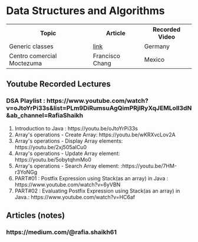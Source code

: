 # Data Structures and Algorithms

<table>
  <tr>
    <th>Topic</th>
    <th>Article</th>
    <th>Recorded Video</th>
  </tr>
  <tr>
    <td>Generic classes</td>
    <td> <a href="https://medium.com/@rafia.shaikh61/generic-in-java-88e5d39cd8ac">link</a></td>
    <td>Germany</td>
  </tr>
  <tr>
    <td>Centro comercial Moctezuma</td>
    <td>Francisco Chang</td>
    <td>Mexico</td>
  </tr>
</table>

<h2> Youtube Recorded Lectures </h2>
<h3>DSA Playlist : https://www.youtube.com/watch?v=oJtoYrPi33s&list=PLm9DiRumsuAgQimPRjlRyXqJEMLoll3dN&ab_channel=RafiaShaikh </h3>
<ol>
  <li>Introduction to Java : https://youtu.be/oJtoYrPi33s </li>
  <li> Array's operations - Create Array: https://youtu.be/wKRXvcLov2A </li>
  <li> Array's operations - Display Array elements: https://youtu.be/2xj505aICu0 </li>
  <li> Array's operations - Update Array element: https://youtu.be/5obytqhmMo0 </li>
  <li> Array's operations - Search Array element: :https://youtu.be/7HM-r3YoNGg </li>
  <li> PART#01 : Postfix Expression using Stack(as an array) in Java : https://www.youtube.com/watch?v=6yVBN </li>
  <li> PART#02 : Evaluating Postfix Expression using Stack(as an array) in Java.: https://www.youtube.com/watch?v=HC6af </li>
 </ol>
 <h2> Articles (notes) </h2>
 <h3> https://medium.com/@rafia.shaikh61 </h3>





